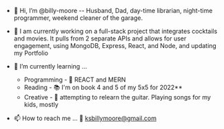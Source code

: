 - 👋   Hi, I’m @billy-moore
 -- Husband, Dad, day-time librarian, night-time programmer, weekend cleaner of the garage.
 
- 👀   I am currently working on a full-stack project that integrates cocktails and movies. It pulls from 2 separate APIs and allows for user engagement, using MongoDB, Express, React, and Node, and updating my Portfolio

- 🌱  I’m currently learning ...
  - Programming - :memo: REACT and MERN
  - Reading - :books: I'm on book 4 and 5 of my 5x5 for 2022**
  - Creative - :guitar: attempting to relearn the guitar. Playing songs for my kids, mostly 
 
<!-- - 💞️ I’m looking to collaborate on ...
-->
- 📫 How to reach me ... :incoming_envelope: ksbillymoore@gmail.com

<!---
billy-moore/billy-moore is a ✨ special ✨ repository because its `README.md` (this file) appears on your GitHub profile.
You can click the Preview link to take a look at your changes.
--->
